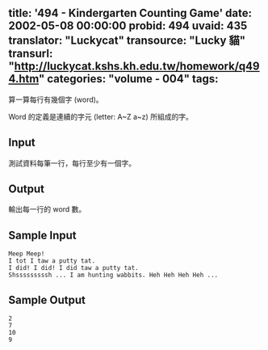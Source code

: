 title: '494 - Kindergarten Counting Game'
date: 2002-05-08 00:00:00
probid: 494
uvaid: 435
translator: "Luckycat"
transource: "Lucky 貓"
transurl: "http://luckycat.kshs.kh.edu.tw/homework/q494.htm"
categories: "volume - 004"
tags:
---

算一算每行有幾個字 (word)。

Word 的定義是連續的字元 (letter: A~Z a~z) 所組成的字。

## Input ##

測試資料每筆一行，每行至少有一個字。

## Output ##

輸出每一行的 word 數。

## Sample Input ##

	Meep Meep!
	I tot I taw a putty tat.
	I did! I did! I did taw a putty tat.
	Shsssssssssh ... I am hunting wabbits. Heh Heh Heh Heh ...

## Sample Output ##

	2
	7
	10
	9